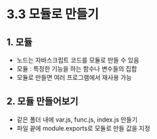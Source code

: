 # 3.3 모듈로 만들기

## 1. 모듈
- 노드는 자바스크립트 코드를 모듈로 만들 수 있음
- 모듈 : 특정한 기능을 하는 함수나 변수들의 집합
- 모듈로 만들면 여러 프로그램에서 재사용 가능

## 2. 모듈 만들어보기
- 같은 폴더 내에 var.js, func.js, index.js 만들기
- 파일 끝에 module.exports로 모듈로 만들 값을 지정
